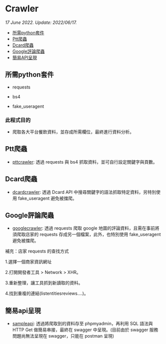 # Crawler 

*17 June 2022. Update: 2022/06/17.*

* [所需python套件](#env)
* [Ptt爬蟲](#pttcrawler)
* [Dcard爬蟲](#dcardcrawler)
* [Google評論爬蟲](#googlecrawler)
* [簡易API呈現](#sampleapi)

<h2 id="env">所需python套件</h2>

* requests

* bs4

* fake_useragent

### 此程式目的

* 爬取各大平台餐飲資料，並存成所需欄位，最終進行資料分析。

<h2 id="pttcrawler">Ptt爬蟲</h2>

* [pttcrawler](https://github.com/StevenHsu22/Crawler/tree/master/pttcrawler): 透過 requests 與 bs4 抓取資料，並可自行設定關鍵字與頁數。

<h2 id="dcardcrawler">Dcard爬蟲</h2>

* [dcardcrawler](https://github.com/StevenHsu22/Crawler/tree/master/dcardcrawler): 透過 Dcard API 中搜尋關鍵字的語法抓取特定資料，另特別使用 fake_useragent 避免被擋爬。

<h2 id="googlecrawler">Google評論爬蟲</h2>

* [googlecrawler](https://github.com/StevenHsu22/Crawler/tree/master/googlecrawler): 透過 requests 爬取 google 地圖的評論資料，且需在事前將須爬取店家的 requests 存成另一個檔案，此外，也特別使用 fake_useragent 避免被擋爬。

補充：店家 requests 的查找方式

1.選擇一個商家資訊網址

2.打開開發者工具 > Network > XHR。

3.重新整理，讓工具抓到新讀取的資料。

4.找到重複的連結(listentitiesreviews….)。

<h2 id="googlecrawler">簡易api呈現</h2>

* [sampleapi](https://github.com/StevenHsu22/Crawler-project/tree/master/Sample-API): 透過將爬取到的資料存至 phpmyadmin，再利用 SQL 語法與 HTTP Get 做簡易串接，最終在 swagger 中呈現。(目前由於 swagger 服務問題尚無法呈現在 swagger，只能在 postman 呈現)

